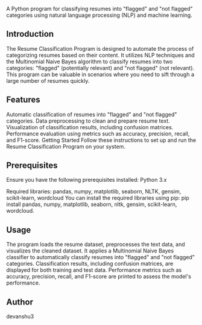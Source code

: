 A Python program for classifying resumes into "flagged" and "not flagged" categories using natural language processing (NLP) and machine learning.

## Introduction

The Resume Classification Program is designed to automate the process of categorizing resumes based on their content. It utilizes NLP techniques and the Multinomial Naive Bayes algorithm to classify resumes into two categories: "flagged" (potentially relevant) and "not flagged" (not relevant). This program can be valuable in scenarios where you need to sift through a large number of resumes quickly.


## Features

Automatic classification of resumes into "flagged" and "not flagged" categories.
Data preprocessing to clean and prepare resume text.
Visualization of classification results, including confusion matrices.
Performance evaluation using metrics such as accuracy, precision, recall, and F1-score.
Getting Started
Follow these instructions to set up and run the Resume Classification Program on your system.


## Prerequisites

Ensure you have the following prerequisites installed:
Python 3.x


Required libraries:
pandas, numpy, matplotlib, seaborn, NLTK, gensim, scikit-learn, wordcloud
You can install the required libraries using pip: pip install pandas, numpy, matplotlib, seaborn, nltk, gensim, scikit-learn, wordcloud.


## Usage

The program loads the resume dataset, preprocesses the text data, and visualizes the cleaned dataset.
It applies a Multinomial Naive Bayes classifier to automatically classify resumes into "flagged" and "not flagged" categories.
Classification results, including confusion matrices, are displayed for both training and test data.
Performance metrics such as accuracy, precision, recall, and F1-score are printed to assess the model's performance.


## Author
devanshu3
